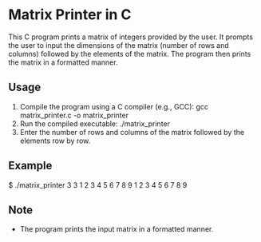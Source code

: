# Matrix Printer in C

This C program prints a matrix of integers provided by the user. It prompts the user to input the dimensions of the matrix (number of rows and columns) followed by the elements of the matrix. The program then prints the matrix in a formatted manner.

## Usage
1. Compile the program using a C compiler (e.g., GCC):
gcc matrix_printer.c -o matrix_printer
2. Run the compiled executable:
./matrix_printer
3. Enter the number of rows and columns of the matrix followed by the elements row by row.

## Example
$ ./matrix_printer
3 3
1 2 3
4 5 6
7 8 9
1 2 3
4 5 6
7 8 9

## Note
- The program prints the input matrix in a formatted manner.

